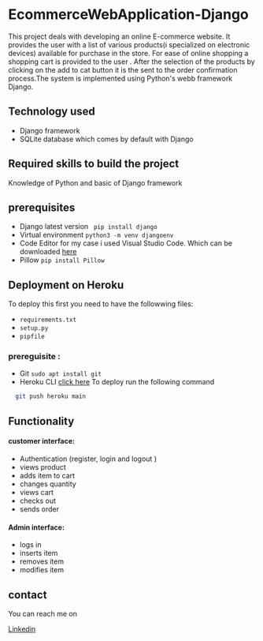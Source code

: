 
# EcommerceWebApplication-Django

This project deals with developing an online E-commerce website. It provides the user with a list of various products(i specialized on electronic devices) available for purchase in the store. For ease of online shopping a shopping cart is provided to the user . After the selection of the products by clicking on the add to cat button it is the sent to the order confirmation process.The system is implemented using Python's webb framework Django.



## Technology used
- Django framework
- SQLite database which comes by default with Django
## Required skills to build the project
Knowledge of Python and basic of Django framework
## prerequisites
- Django latest version ``` pip install django```
- Virtual environment ``` python3 -m venv djangoenv ```
- Code Editor for my case i used Visual Studio Code. Which can be downloaded [here](https://code.visualstudio.com/download)
- Pillow ``` pip install Pillow ```
 

## Deployment on Heroku

To deploy this first you need to have the followwing files:
- ``` requirements.txt ```
- ``` setup.py ```
- ``` pipfile ```
### prereguisite :
- Git ``` sudo apt install git ```
- Heroku CLI [click here](https:devcenter.heroku.com/articles/heroku-cli#install-the-heroku-cli)
 To deploy run the following command

```bash
  git push heroku main 
```


## Functionality
#### customer interface:
- Authentication (register, login and logout )
- views product
- adds item to cart
- changes quantity
- views cart
- checks out 
- sends order
#### Admin interface:
- logs in 
- inserts item
- removes item
- modifies item
## contact
You can reach me on 

[Linkedin](www.linkedin.com/in/shambach-simiyu-587a081a0)